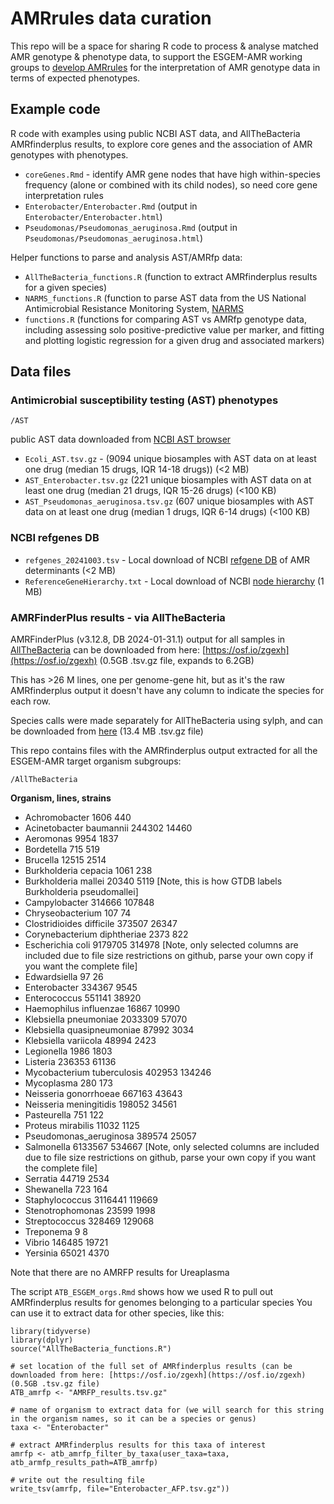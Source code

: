 # AMRrules data curation

This repo will be a space for sharing R code to process & analyse matched AMR genotype & phenotype data, to support the ESGEM-AMR working groups to [develop AMRrules](https://github.com/interpretAMR/AMRrulesCuration) for the interpretation of AMR genotype data in terms of expected phenotypes.

## Example code

R code with examples using public NCBI AST data, and AllTheBacteria AMRfinderplus results, to explore core genes and the association of AMR genotypes with phenotypes.

* `coreGenes.Rmd` - identify AMR gene nodes that have high within-species frequency (alone or combined with its child nodes), so need core gene interpretation rules
* `Enterobacter/Enterobacter.Rmd` (output in `Enterobacter/Enterobacter.html`)
* `Pseudomonas/Pseudomonas_aeruginosa.Rmd` (output in `Pseudomonas/Pseudomonas_aeruginosa.html`)

Helper functions to parse and analysis AST/AMRfp data:
* `AllTheBacteria_functions.R` (function to extract AMRfinderplus results for a given species)
* `NARMS_functions.R` (function to parse AST data from the US National Antimicrobial Resistance Monitoring System, [NARMS](https://www.fda.gov/animal-veterinary/national-antimicrobial-resistance-monitoring-system/narms-now-integrated-data)
* `functions.R` (functions for comparing AST vs AMRfp genotype data, including assessing solo positive-predictive value per marker, and fitting and plotting logistic regression for a given drug and associated markers)

## Data files

### Antimicrobial susceptibility testing (AST) phenotypes

`/AST`

public AST data downloaded from [NCBI AST browser](https://www.ncbi.nlm.nih.gov/pathogens/ast#scientific_name:Escherichia%20coli)

* `Ecoli_AST.tsv.gz` -  (9094 unique biosamples with AST data on at least one drug (median 15 drugs, IQR 14-18 drugs)) (<2 MB)
* `AST_Enterobacter.tsv.gz` (221 unique biosamples with AST data on at least one drug (median 21 drugs, IQR 15-26 drugs) (<100 KB)
* `AST_Pseudomonas_aeruginosa.tsv.gz` (607 unique biosamples with AST data on at least one drug (median 1 drugs, IQR 6-14 drugs) (<100 KB)

### NCBI refgenes DB
* `refgenes_20241003.tsv` - Local download of NCBI [refgene DB](https://www.ncbi.nlm.nih.gov/pathogens/refgene/) of AMR determinants (<2 MB)
* `ReferenceGeneHierarchy.txt` - Local download of NCBI [node hierarchy](https://ftp.ncbi.nlm.nih.gov/pathogen/Antimicrobial_resistance/AMRFinderPlus/database/latest/ReferenceGeneHierarchy.txt) (1 MB)

### AMRFinderPlus results - via AllTheBacteria
AMRFinderPlus (v3.12.8, DB 2024-01-31.1) output for all samples in [AllTheBacteria](https://github.com/AllTheBacteria/AllTheBacteria/tree/main/reproducibility/All-samples/AMR/AMRFinderPlus) can be downloaded from here: [https://osf.io/zgexh](https://osf.io/zgexh) (0.5GB .tsv.gz file, expands to 6.2GB)

This has >26 M lines, one per genome-gene hit, but as it's the raw AMRfinderplus output it doesn't have any column to indicate the species for each row.

Species calls were made separately for AllTheBacteria using sylph, and can be downloaded from [here](https://ftp.ebi.ac.uk/pub/databases/AllTheBacteria/Releases/0.2/metadata/species_calls.tsv.gz) (13.4 MB .tsv.gz file)

This repo contains files with the AMRfinderplus output extracted for all the ESGEM-AMR target organism subgroups:

`/AllTheBacteria`

**Organism, lines, strains**
* Achromobacter 1606 440
* Acinetobacter baumannii 244302 14460
* Aeromonas 9954 1837
* Bordetella 715 519
* Brucella 12515 2514
* Burkholderia cepacia 1061 238
* Burkholderia mallei 20340 5119  [Note, this is how GTDB labels Burkholderia pseudomallei]
* Campylobacter 314666 107848
* Chryseobacterium 107 74
* Clostridioides difficile 373507 26347
* Corynebacterium diphtheriae 2373 822
* Escherichia coli 9179705 314978 [Note, only selected columns are included due to file size restrictions on github, parse your own copy if you want the complete file]
* Edwardsiella 97 26
* Enterobacter 334367 9545
* Enterococcus 551141 38920
* Haemophilus influenzae 16867 10990
* Klebsiella pneumoniae 2033309 57070
* Klebsiella quasipneumoniae 87992 3034
* Klebsiella variicola 48994 2423
* Legionella 1986 1803
* Listeria 236353 61136
* Mycobacterium tuberculosis 402953 134246
* Mycoplasma 280 173
* Neisseria gonorrhoeae 667163 43643
* Neisseria meningitidis 198052 34561
* Pasteurella 751 122
* Proteus mirabilis 11032 1125
* Pseudomonas_aeruginosa 389574 25057
* Salmonella 6133567 534667 [Note, only selected columns are included due to file size restrictions on github, parse your own copy if you want the complete file]
* Serratia 44719 2534
* Shewanella 723 164
* Staphylococcus 3116441 119669
* Stenotrophomonas 23599 1998
* Streptococcus 328469 129068
* Treponema 9 8
* Vibrio 146485 19721
* Yersinia 65021 4370

Note that there are no AMRFP results for Ureaplasma
  
The script `ATB_ESGEM_orgs.Rmd` shows how we used R to pull out AMRfinderplus results for genomes belonging to a particular species
You can use it to extract data for other species, like this:

```
library(tidyverse)
library(dplyr)
source("AllTheBacteria_functions.R")

# set location of the full set of AMRfinderplus results (can be downloaded from here: [https://osf.io/zgexh](https://osf.io/zgexh) (0.5GB .tsv.gz file)
ATB_amrfp <- "AMRFP_results.tsv.gz" 

# name of organism to extract data for (we will search for this string in the organism names, so it can be a species or genus)
taxa <- "Enterobacter"

# extract AMRfinderplus results for this taxa of interest
amrfp <- atb_amrfp_filter_by_taxa(user_taxa=taxa, atb_armfp_results_path=ATB_amrfp)

# write out the resulting file
write_tsv(amrfp, file="Enterobacter_AFP.tsv.gz"))
```
